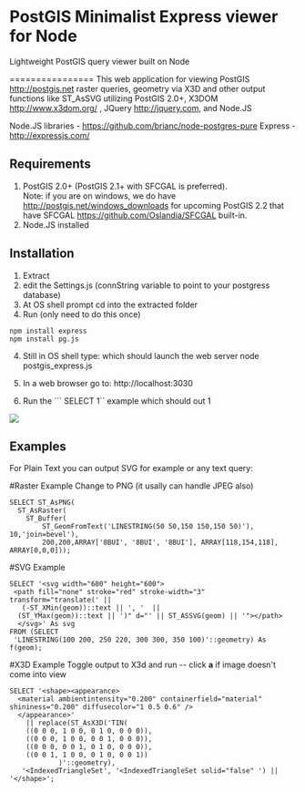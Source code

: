 PostGIS Minimalist Express viewer for Node
====================

Lightweight PostGIS query viewer built on Node


================
This web application for viewing PostGIS http://postgis.net raster queries, geometry via X3D and other output functions like ST_AsSVG 
utilizing PostGIS 2.0+,
 X3DOM http://www.x3dom.org/
, JQuery http://jquery.com, and Node.JS

Node.JS libraries - https://github.com/brianc/node-postgres-pure
Express - http://expressjs.com/

Requirements
--------------
 1. PostGIS 2.0+ (PostGIS 2.1+ with SFCGAL is preferred).  
    Note: if you are on windows, we do have http://postgis.net/windows_downloads for upcoming PostGIS 2.2
	that have SFCGAL https://github.com/Oslandia/SFCGAL built-in.
 2. Node.JS installed

Installation
-----------
1. Extract
2. edit the Settings.js (connString variable to point to your postgress database)
2. At OS shell prompt cd into the extracted folder
3. Run (only need to do this once)
```
npm install express
npm install pg.js 
```

4. Still in OS shell type: which should launch the web server
node postgis_express.js

5. In a web browser go to:
http://localhost:3030

6. Run the ```
SELECT 1``
example which should out 1

<img src="http://www.postgis.us/images/node_postgis_express.png" /> <br />

Examples
---------
For Plain Text you can output SVG for example or any text query:

#Raster Example
Change to PNG (it usally can handle JPEG also)
```
SELECT ST_AsPNG(
  ST_AsRaster(
    ST_Buffer(
        ST_GeomFromText('LINESTRING(50 50,150 150,150 50)'), 10,'join=bevel'), 
        200,200,ARRAY['8BUI', '8BUI', '8BUI'], ARRAY[118,154,118], ARRAY[0,0,0]));
```

#SVG Example
```
SELECT '<svg width="600" height="600">
 <path fill="none" stroke="red" stroke-width="3" transform="translate(' || 
   (-ST_XMin(geom))::text || ', '  || 
  (ST_YMax(geom))::text || ')" d="' || ST_ASSVG(geom) || '"></path>
  </svg>' As svg
FROM (SELECT 
 'LINESTRING(100 200, 250 220, 300 300, 350 100)'::geometry) As f(geom);
 ```

#X3D Example
Toggle output to X3d and run -- click <b>a</b> if image doesn't come into view
```
SELECT '<shape><appearance>
  <material ambientintensity="0.200" containerfield="material" shininess="0.200" diffusecolor="1 0.5 0.6" />
  </appearance>' 
    || replace(ST_AsX3D('TIN(
    ((0 0 0, 1 0 0, 0 1 0, 0 0 0)),
    ((0 0 0, 1 0 0, 0 0 1, 0 0 0)),
    ((0 0 0, 0 0 1, 0 1 0, 0 0 0)),
    ((0 0 1, 1 0 0, 0 1 0, 0 0 1))
            )'::geometry),  
   '<IndexedTriangleSet', '<IndexedTriangleSet solid="false" ') || '</shape>';
```
